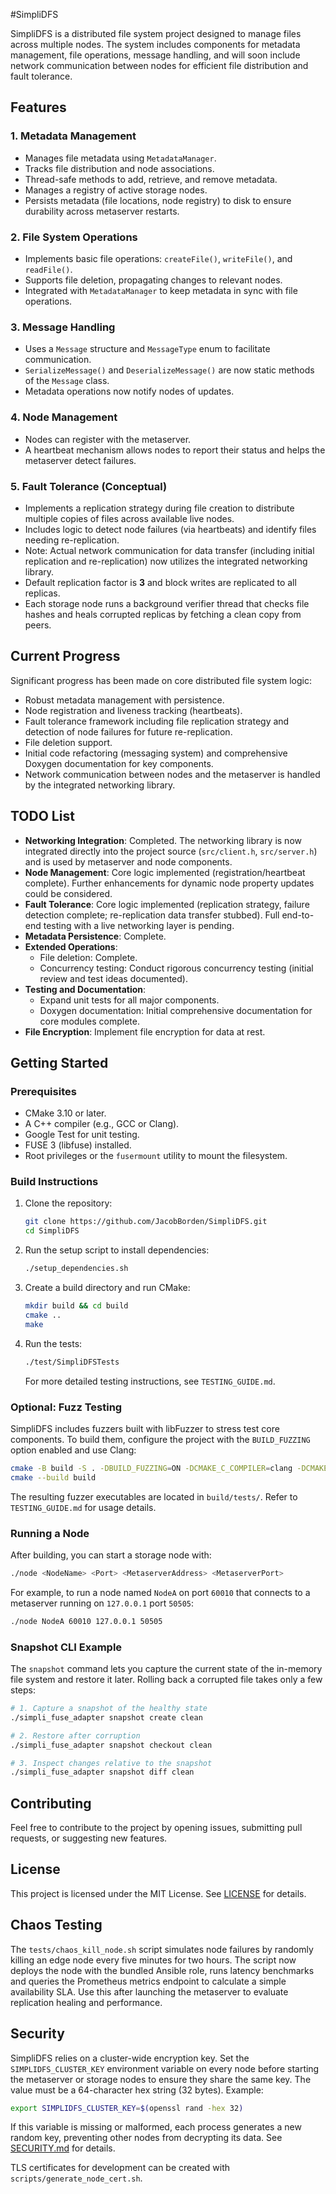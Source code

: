 #SimpliDFS

SimpliDFS is a distributed file system project designed to manage files across multiple nodes. The system includes components for metadata management, file operations, message handling, and will soon include network communication between nodes for efficient file distribution and fault tolerance.

## Features

### 1. Metadata Management
- Manages file metadata using `MetadataManager`.
- Tracks file distribution and node associations.
- Thread-safe methods to add, retrieve, and remove metadata.
- Manages a registry of active storage nodes.
- Persists metadata (file locations, node registry) to disk to ensure durability across metaserver restarts.

### 2. File System Operations
- Implements basic file operations: `createFile()`, `writeFile()`, and `readFile()`.
- Supports file deletion, propagating changes to relevant nodes.
- Integrated with `MetadataManager` to keep metadata in sync with file operations.

### 3. Message Handling
- Uses a `Message` structure and `MessageType` enum to facilitate communication.
- `SerializeMessage()` and `DeserializeMessage()` are now static methods of the `Message` class.
- Metadata operations now notify nodes of updates.

### 4. Node Management
- Nodes can register with the metaserver.
- A heartbeat mechanism allows nodes to report their status and helps the metaserver detect failures.

### 5. Fault Tolerance (Conceptual)
- Implements a replication strategy during file creation to distribute multiple copies of files across available live nodes.
- Includes logic to detect node failures (via heartbeats) and identify files needing re-replication.
- Note: Actual network communication for data transfer (including initial replication and re-replication) now utilizes the integrated networking library.
- Default replication factor is **3** and block writes are replicated to all replicas.
- Each storage node runs a background verifier thread that checks file hashes and heals corrupted replicas by fetching a clean copy from peers.

## Current Progress
Significant progress has been made on core distributed file system logic:
- Robust metadata management with persistence.
- Node registration and liveness tracking (heartbeats).
- Fault tolerance framework including file replication strategy and detection of node failures for future re-replication.
- File deletion support.
- Initial code refactoring (messaging system) and comprehensive Doxygen documentation for key components.
- Network communication between nodes and the metaserver is handled by the integrated networking library.

## TODO List
- **Networking Integration**: Completed. The networking library is now integrated directly into the project source (`src/client.h`, `src/server.h`) and is used by metaserver and node components.
- **Node Management**: Core logic implemented (registration/heartbeat complete). Further enhancements for dynamic node property updates could be considered.
- **Fault Tolerance**: Core logic implemented (replication strategy, failure detection complete; re-replication data transfer stubbed). Full end-to-end testing with a live networking layer is pending.
- **Metadata Persistence**: Complete.
- **Extended Operations**:
    - File deletion: Complete.
    - Concurrency testing: Conduct rigorous concurrency testing (initial review and test ideas documented).
- **Testing and Documentation**:
    - Expand unit tests for all major components.
    - Doxygen documentation: Initial comprehensive documentation for core modules complete.
- **File Encryption**: Implement file encryption for data at rest.

## Getting Started
### Prerequisites
- CMake 3.10 or later.
- A C++ compiler (e.g., GCC or Clang).
- Google Test for unit testing.
- FUSE 3 (libfuse) installed.
- Root privileges or the `fusermount` utility to mount the filesystem.

### Build Instructions
1. Clone the repository:
   ```sh
   git clone https://github.com/JacobBorden/SimpliDFS.git
   cd SimpliDFS
   ```
2. Run the setup script to install dependencies:
   ```sh
   ./setup_dependencies.sh
   ```
3. Create a build directory and run CMake:
   ```sh
   mkdir build && cd build
   cmake ..
   make
   ```
4. Run the tests:
   ```sh
   ./test/SimpliDFSTests
   ```
   For more detailed testing instructions, see `TESTING_GUIDE.md`.

### Optional: Fuzz Testing
SimpliDFS includes fuzzers built with libFuzzer to stress test core components.
To build them, configure the project with the `BUILD_FUZZING` option enabled and
use Clang:

```sh
cmake -B build -S . -DBUILD_FUZZING=ON -DCMAKE_C_COMPILER=clang -DCMAKE_CXX_COMPILER=clang++
cmake --build build
```

The resulting fuzzer executables are located in `build/tests/`. Refer to
`TESTING_GUIDE.md` for usage details.

### Running a Node
After building, you can start a storage node with:

```sh
./node <NodeName> <Port> <MetaserverAddress> <MetaserverPort>
```

For example, to run a node named `NodeA` on port `60010` that connects to a
metaserver running on `127.0.0.1` port `50505`:

```sh
./node NodeA 60010 127.0.0.1 50505
```

### Snapshot CLI Example
The `snapshot` command lets you capture the current state of the in-memory file
system and restore it later.  Rolling back a corrupted file takes only a few
steps:

```sh
# 1. Capture a snapshot of the healthy state
./simpli_fuse_adapter snapshot create clean

# 2. Restore after corruption
./simpli_fuse_adapter snapshot checkout clean

# 3. Inspect changes relative to the snapshot
./simpli_fuse_adapter snapshot diff clean
```

## Contributing
Feel free to contribute to the project by opening issues, submitting pull requests, or suggesting new features.

## License
This project is licensed under the MIT License. See [LICENSE](LICENSE) for details.

## Chaos Testing
The `tests/chaos_kill_node.sh` script simulates node failures by randomly killing
an edge node every five minutes for two hours. The script now deploys the node
with the bundled Ansible role, runs latency benchmarks and queries the
Prometheus metrics endpoint to calculate a simple availability SLA.
Use this after launching the metaserver to evaluate replication healing and
performance.

## Security
SimpliDFS relies on a cluster-wide encryption key. Set the
`SIMPLIDFS_CLUSTER_KEY` environment variable on every node before starting the
metaserver or storage nodes to ensure they share the same key. The value must be
a 64-character hex string (32 bytes). Example:

```sh
export SIMPLIDFS_CLUSTER_KEY=$(openssl rand -hex 32)
```

If this variable is missing or malformed, each process generates a new random
key, preventing other nodes from decrypting its data. See
[SECURITY.md](SECURITY.md) for details.

TLS certificates for development can be created with `scripts/generate_node_cert.sh`.
